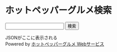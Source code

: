 <!DOCTYPE html>
<html lang="ja">
<head>
    <meta charset="UTF-8">
    <meta http-equiv="X-UA-Compatible" content="IE=edge">
    <meta name="viewport" content="width=device-width, initial-scale=1.0">
    <title>ホットペッパーグルメ検索</title>
</head>
<body>
    <h1>
        ホットペッパーグルメ検索
    </h1>
    <form id="search-form">
        <input type="text" id="keyword">
        <button type="submit">検索</button>
    </form>
    <div id="results">JSONがここに表示される</div>
        Powered by <a href="http://webservice.recruit.co.jp/">ホットペッパーグルメ Webサービス</a>
    <script>
        const API_KEY="eb90e21bb2cf632f"//定数
        const API_URL="http://webservice.recruit.co.jp/hotpepper/gourmet/v1/"//定数

        document.getElementById("search-form").addEventListener("submit", async (event) => {
            console.log("押されたよ");
            event.preventDefault();

            const keyword =document.getElementById("keyword").value;

            document.getElementById("results").innerHTML = keyword;
            //cors回避用のプロキシurl
            const proxyUrl = "https://api.allorigins.win/raw?url=";
            const url = `${proxyUrl}${encodeURIComponent(`${API_URL}?key=${API_KEY}&format=json&keyword=${encodeURIComponent(keyword)}&count=10`)}`;

            try{
                const response = await fetch(url);
                if(!response.ok) {
                    throw new Error(`HTTPエラー: ${response.status}`);
                }
                const data = await response.json();
                displayResults(data.results.shop);
            }
            catch(error) {
                document.getElementById("results").innerHTML = "データ取得に失敗しました";
            }
        });
        function displayResults(shops) {
            const resultsDiv = document.getElementById("results");
            if(shops && shops.length > 0) {
                shops.forEach(shop => {
                    const shopDiv = document.createElement("div");
                    shopDiv.innerHTML = `
                    <h2>${shop.name}</h2>
                    <p>住所 :${shop.address}</p>
                    <p><a href=${shop.urls.pc}" target="_blank">店舗情報を見る</a></p>
                    <img src="${shop.photo.pc.l}" alt="${shop.name}"/>
                    <hr>
                    `;
                    resultsDiv.appendChild(shopDiv);
                });
            } else {
                resultsDiv.innerHTML = "該当する店舗がありませんでした";
            }
        }
    </script>
</body>
</html>
